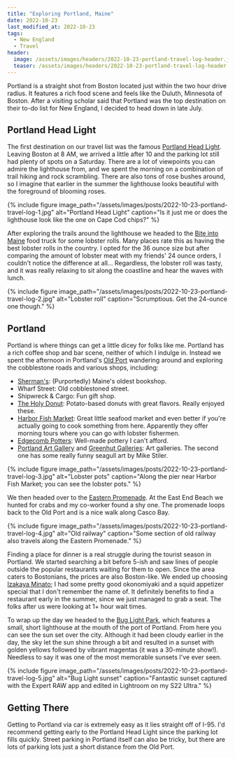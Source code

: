 ```yaml
---
title: "Exploring Portland, Maine"
date: 2022-10-23
last_modified_at: 2022-10-23
tags:
  - New England
  - Travel
header:
  image: /assets/images/headers/2022-10-23-portland-travel-log-header.jpg
  teaser: /assets/images/headers/2022-10-23-portland-travel-log-header.jpg
---
```


Portland is a straight shot from Boston located just within the two hour drive radius. It features a rich food scene and feels like the Duluth, Minnesota of Boston. After a visiting scholar said that Portland was the top destination on their to-do list for New England, I decided to head down in late July.

## Portland Head Light

The first destination on our travel list was the famous [Portland Head Light](https://portlandheadlight.com/). Leaving Boston at 8 AM, we arrived a little after 10 and the parking lot still had plenty of spots on a Saturday. There are a lot of viewpoints you can admire the lighthouse from, and we spent the morning on a combination of trail hiking and rock scrambling. There are also tons of rose bushes around, so I imagine that earlier in the summer the lighthouse looks beautiful with the foreground of blooming roses.

{% include figure image_path="/assets/images/posts/2022-10-23-portland-travel-log-1.jpg" alt="Portland Head Light" caption="Is it just me or does the lighthouse look like the one on Cape Cod chips?" %}

After exploring the trails around the lighthouse we headed to the [Bite into Maine](https://www.biteintomaine.com/) food truck for some lobster rolls. Many places rate this as having the best lobster rolls in the country. I opted for the 36 ounce size but after comparing the amount of lobster meat with my friends' 24 ounce orders, I couldn't notice the difference at all... Regardless, the lobster roll was tasty, and it was really relaxing to sit along the coastline and hear the waves with lunch.

{% include figure image_path="/assets/images/posts/2022-10-23-portland-travel-log-2.jpg" alt="Lobster roll" caption="Scrumptious. Get the 24-ounce one though." %}

## Portland

Portland is where things can get a little dicey for folks like me. Portland has a rich coffee shop and bar scene, neither of which I indulge in. Instead we spent the afternoon in Portland's [Old Port](https://www.portlandoldport.com/) wandering around and exploring the cobblestone roads and various shops, including:

* [Sherman's](https://www.shermans.com/): (Purportedly) Maine's oldest bookshop.
* Wharf Street: Old cobblestoned street.
* Shipwreck & Cargo: Fun gift shop.
* [The Holy Donut](https://www.theholydonut.com/): Potato-based donuts with great flavors. Really enjoyed these.
* [Harbor Fish Market](https://harborfish.com/): Great little seafood market and even better if you're actually going to cook something from here. Apparently they offer morning tours where you can go with lobster fishermen.
* [Edgecomb Potters](https://www.edgecombpotters.com/): Well-made pottery I can't afford.
* [Portland Art Gallery](https://portlandartgallery.com/) and [Greenhut Galleries](https://www.greenhutgalleries.com/): Art galleries. The second one has some really funny seagull art by Mike Stiler. 

{% include figure image_path="/assets/images/posts/2022-10-23-portland-travel-log-3.jpg" alt="Lobster pots" caption="Along the pier near Harbor Fish Market; you can see the lobster pots." %}

We then headed over to the [Eastern Promenade](https://easternpromenade.org/the-eastern-promenade). At the East End Beach we hunted for crabs and my co-worker found a shy one. The promenade loops back to the Old Port and is a nice walk along Casco Bay.

{% include figure image_path="/assets/images/posts/2022-10-23-portland-travel-log-4.jpg" alt="Old railway" caption="Some section of old railway also travels along the Eastern Promenade." %}

Finding a place for dinner is a real struggle during the tourist season in Portland. We started searching a bit before 5-ish and saw lines of people outside the popular restaurants waiting for them to open. Since the area caters to Bostonians, the prices are also Boston-like. We ended up choosing [Izakaya Minato](https://www.izakayaminato.com/); I had some pretty good okonomiyaki and a squid appetizer special that I don't remember the name of. It definitely benefits to find a restaurant early in the summer, since we just managed to grab a seat. The folks after us were looking at 1+ hour wait times.

To wrap up the day we headed to the [Bug Light Park](https://www.visitportland.com/blog/2020/03/11/bug-light-park/), which features a small, short lighthouse at the mouth of the port of Portland. From here you can see the sun set over the city. Although it had been cloudy earlier in the day, the sky let the sun shine through a bit and resulted in a sunset with golden yellows followed by vibrant magentas (it was a 30-minute show!). Needless to say it was one of the most memorable sunsets I've ever seen.

{% include figure image_path="/assets/images/posts/2022-10-23-portland-travel-log-5.jpg" alt="Bug Light sunset" caption="Fantastic sunset captured with the Expert RAW app and edited in Lightroom on my S22 Ultra." %}

## Getting There

Getting to Portland via car is extremely easy as it lies straight off of I-95. I'd recommend getting early to the Portland Head Light since the parking lot fills quickly. Street parking in Portland itself can also be tricky, but there are lots of parking lots just a short distance from the Old Port.
